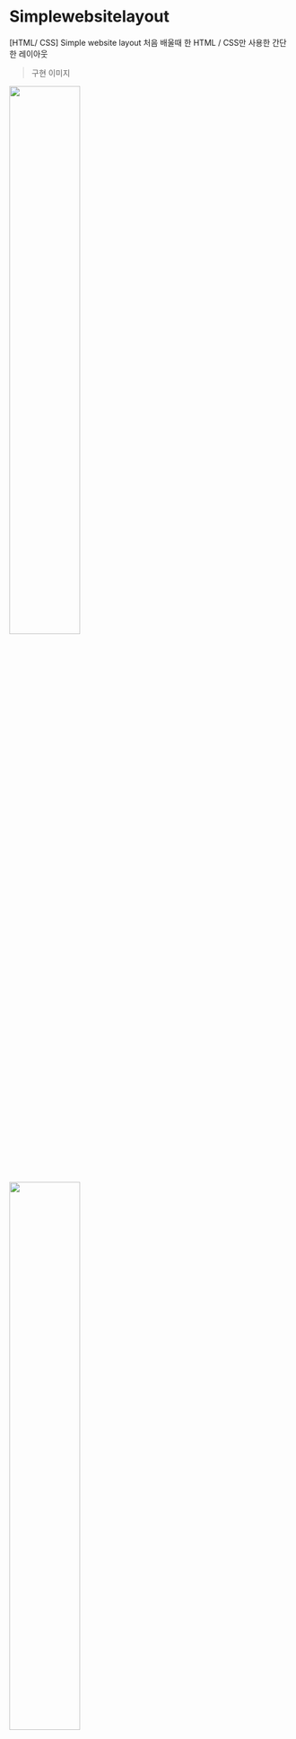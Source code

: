 # Simplewebsitelayout
[HTML/ CSS] Simple website layout
처음 배울때 한 HTML / CSS만 사용한 간단한 레이아웃 

>구현 이미지
<img src="https://user-images.githubusercontent.com/71969709/118468475-c58b5e80-b73f-11eb-8838-18e01e6e55a0.png" width="50%">
<img src="https://user-images.githubusercontent.com/71969709/118468583-df2ca600-b73f-11eb-8355-7054b003f010.png" width="50%">
<img src="https://user-images.githubusercontent.com/71969709/118468651-f370a300-b73f-11eb-923c-d903c4d6ab65.png" width="50%">
<img src="https://user-images.githubusercontent.com/71969709/118468687-fec3ce80-b73f-11eb-8507-7fb82ee03973.png" width="50%">
<img src="https://user-images.githubusercontent.com/71969709/118468706-02575580-b740-11eb-8b4e-a5a46be7dd40.png" width="50%">
<img src="https://user-images.githubusercontent.com/71969709/118468970-42b6d380-b740-11eb-93fc-2ea098c3a93e.png" width="50%">
<img src="https://user-images.githubusercontent.com/71969709/118468973-43e80080-b740-11eb-83e7-de3d5210a4a4.png" width="50%">
<img src="https://user-images.githubusercontent.com/71969709/118469268-83165180-b740-11eb-96bd-bd634d482df6.png" width="50%">

